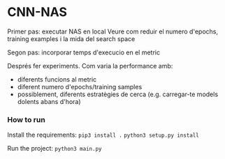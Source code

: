 # CNN-NAS

Primer pas: executar NAS en local
Veure com reduir el numero d'epochs, training examples i la mida del search space

Segon pas: incorporar temps d'execucio en el metric

Després fer experiments. Com varia la performance amb:
- diferents funcions al metric
- diferent numero d'epochs/training samples
- possiblement, diferents estratègies de cerca (e.g. carregar-te models dolents abans d'hora)

### How to run
Install the requirements:
`pip3 install .`
`python3 setup.py install`

Run the project:
`python3 main.py`
